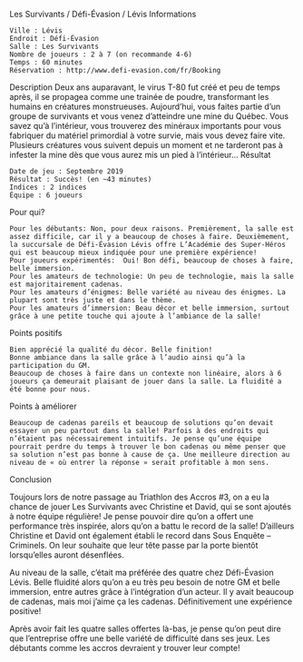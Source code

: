 
Les Survivants / Défi-Évasion / Lévis
Informations

    Ville : Lévis
    Endroit : Défi-Évasion
    Salle : Les Survivants
    Nombre de joueurs : 2 à 7 (on recommande 4-6)
    Temps : 60 minutes
    Réservation : http://www.defi-evasion.com/fr/Booking

Description
Deux ans auparavant, le virus T-80 fut créé et peu de temps après, il se propagea comme une trainée de poudre, transformant les humains en créatures monstrueuses. Aujourd’hui, vous faites partie d’un groupe de survivants et vous venez d’atteindre une mine du Québec. Vous savez qu’à l’intérieur, vous trouverez des minéraux importants pour vous fabriquer du matériel primordial à votre survie, mais vous devez faire vite. Plusieurs créatures vous suivent depuis un moment et ne tarderont pas à infester la mine dès que vous aurez mis un pied à l’intérieur…
Résultat

    Date de jeu : Septembre 2019
    Résultat : Succès! (en ~43 minutes)
    Indices : 2 indices
    Équipe : 6 joueurs

Pour qui?

    Pour les débutants: Non, pour deux raisons. Premièrement, la salle est assez difficile, car il y a beaucoup de choses à faire. Deuxièmement, la succursale de Défi-Évasion Lévis offre L’Académie des Super-Héros qui est beaucoup mieux indiquée pour une première expérience!
    Pour joueurs expérimentés:  Oui! Bon défi, beaucoup de choses à faire, belle immersion.
    Pour les amateurs de technologie: Un peu de technologie, mais la salle est majoritairement cadenas.
    Pour les amateurs d’énigmes: Belle variété au niveau des énigmes. La plupart sont très juste et dans le thème.
    Pour les amateurs d’immersion: Beau décor et belle immersion, surtout grâce à une petite touche qui ajoute à l’ambiance de la salle!

 Points positifs

    Bien apprécié la qualité du décor. Belle finition!
    Bonne ambiance dans la salle grâce à l’audio ainsi qu’à la participation du GM.
    Beaucoup de choses à faire dans un contexte non linéaire, alors à 6 joueurs ça demeurait plaisant de jouer dans la salle. La fluidité a été bonne pour nous.

Points à améliorer

    Beaucoup de cadenas pareils et beaucoup de solutions qu’on devait essayer un peu partout dans la salle! Parfois à des endroits qui n’étaient pas nécessairement intuitifs. Je pense qu’une équipe pourrait perdre du temps à trouver le bon cadenas ou même penser que sa solution n’est pas bonne à cause de ça. Une meilleure direction au niveau de « où entrer la réponse » serait profitable à mon sens.

Conclusion

Toujours lors de notre passage au Triathlon des Accros #3, on a eu la chance de jouer Les Survivants avec Christine et David, qui se sont ajoutés à notre équipe régulière! Je pense pouvoir dire qu’on a offert une performance très inspirée, alors qu’on a battu le record de la salle! D’ailleurs Christine et David ont également établi le record dans Sous Enquête – Criminels. On leur souhaite que leur tête passe par la porte bientôt lorsqu’elles auront désenflées.

Au niveau de la salle, c’était ma préférée des quatre chez Défi-Évasion Lévis. Belle fluidité alors qu’on a eu très peu besoin de notre GM et belle immersion, entre autres grâce à l’intégration d’un acteur. Il y avait beaucoup de cadenas, mais moi j’aime ça les cadenas. Définitivement une expérience positive!

Après avoir fait les quatre salles offertes là-bas, je pense qu’on peut dire que l’entreprise offre une belle variété de difficulté dans ses jeux. Les débutants comme les accros devraient y trouver leur compte!
